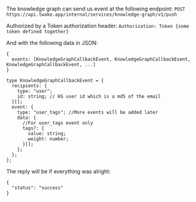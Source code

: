 The knowledge graph can send us event at the following endpoint:
`POST https://api.twake.app/internal/services/knowledge-graph/v1/push`

Authorized by a Token authorization header:
`Authorization: Token {some token defined together}`

And with the following data in JSON:

```
{
  events: [KnowledgeGraphCallbackEvent, KnowledgeGraphCallbackEvent, KnowledgeGraphCallbackEvent, ...]
}

type KnowledgeGraphCallbackEvent = {
  recipients: {
    type: "user";
    id: string; // KG user id which is a md5 of the email
  }[];
  event: {
    type: "user_tags"; //More events will be added later
    data: {
      //For user_tags event only
      tags?: {
        value: string;
        weight: number;
      }[];
    };
  };
};

```

The reply will be if everything was alright:

```
{
  "status": "success"
}
```
